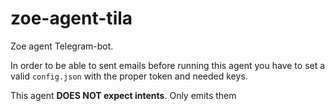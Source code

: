 zoe-agent-tila
==============

Zoe agent Telegram-bot.

In order to be able to sent emails before running this agent you have to set a valid `config.json` with the proper token and needed keys.

This agent __DOES NOT expect intents__. Only emits them

